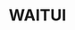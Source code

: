 ---
lastmod: '2025-04-06T06:05:20+00:00'
latitude: -31.725436
layout: suburb
longitude: 152.747152
postcode: '2443'
state: NSW
title: WAITUI
url: /nsw/waitui/
---